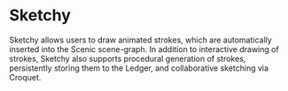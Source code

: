 # Sketchy

Sketchy allows users to draw animated strokes, which are automatically inserted
into the Scenic scene-graph.  In addition to interactive drawing of strokes,
Sketchy also supports procedural generation of strokes, persistently storing
them to the Ledger, and collaborative sketching via Croquet.
